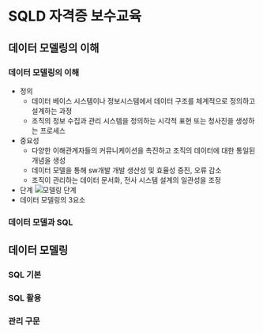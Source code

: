 # SQLD 자격증 보수교육
## 데이터 모델링의 이해
### 데이터 모델링의 이해
- 정의
  - 데이터 베이스 시스템이나 정보시스템에서 데이터 구조를 체계적으로 정의하고 설계하는 과정
  - 조직의 정보 수집과 관리 시스템을 정의하는 시각적 표현 또는 청사진을 생성하는 프로세스
- 중요성
  - 다양한 이해관계자들의 커뮤니케이션을 촉진하고 조직의 데이터에 대한 통일된 개념을 생성
  - 데이터 모델을 통해 sw개발 개발 생산성 및 효율성 증진, 오류 감소
  - 조직이 관리하는 데이터 문서화, 전사 시스템 설계의 일관성을 조정
- 단계
![모델링 단계](https://github.com/user-attachments/assets/3bef4d02-df8a-4fd2-a8db-d6b916b0d458)
- 데이터 모델링의 3요소

### 데이터 모델과 SQL

## 데이터 모델링
### SQL 기본
### SQL 활용
### 관리 구문
